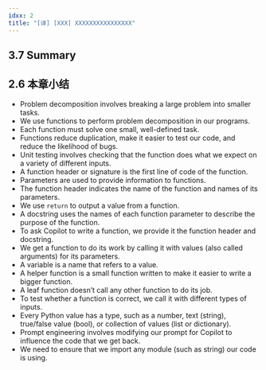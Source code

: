```yaml
---
idxx: 2
title: "[译] [XXX] XXXXXXXXXXXXXXXX"
---
```



## 3.7 Summary
## 2.6 本章小结

* Problem decomposition involves breaking a large problem into smaller tasks.
* We use functions to perform problem decomposition in our programs.
* Each function must solve one small, well-defined task.
* Functions reduce duplication, make it easier to test our code, and reduce the likelihood of bugs.
* Unit testing involves checking that the function does what we expect on a variety of different inputs.
* A function header or signature is the first line of code of the function.
* Parameters are used to provide information to functions.
* The function header indicates the name of the function and names of its parameters.
* We use `return` to output a value from a function.
* A docstring uses the names of each function parameter to describe the purpose of the function.
* To ask Copilot to write a function, we provide it the function header and docstring.
* We get a function to do its work by calling it with values (also called arguments) for its parameters.
* A variable is a name that refers to a value.
* A helper function is a small function written to make it easier to write a bigger function.
* A leaf function doesn’t call any other function to do its job.
* To test whether a function is correct, we call it with different types of inputs.
* Every Python value has a type, such as a number, text (string), true/false value (bool), or collection of values (list or dictionary).
* Prompt engineering involves modifying our prompt for Copilot to influence the code that we get back.
* We need to ensure that we import any module (such as string) our code is using.

<!-- -->
